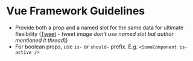 # Vue Framework Guidelines

- Provide both a prop and a named slot for the same data for ultimate flexibility ([Tweet](https://twitter.com/danielkelly_io/status/1742564440287957489) - _tweet image don't use named slot but author mentioned it thread_])
- For boolean props, use `is-` or `should-` prefix. E.g. `<SomeComponent is-active />`
